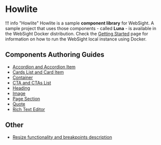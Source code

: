 # Howlite

!!! info "Howlite"
    Howlite is a sample **component library** for WebSight. A sample project that uses those components - called **Luna** - is available in the WebSight Docker distribution. Check the [Getting Started](../../../getting-started/quick-start/) page for information on how to run the WebSight local instance using Docker.
## Components Authoring Guides

- [Accordion and Accordion Item](./accordion)
- [Cards List and Card Item](./cards-list)
- [Container](./container)
- [CTA and CTAs List](./cta)
- [Heading](./heading)
- [Image](./image)
- [Page Section](./page-section)
- [Quote](./quote)
- [Rich Text Editor](./rte)

## Other
- [Resize functionality and breakpoints description](./grid)






